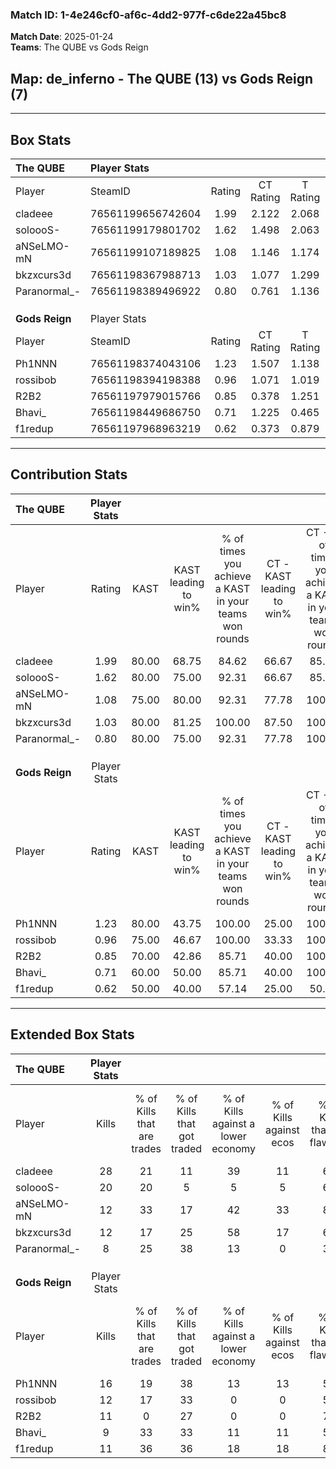 ### Match ID: 1-4e246cf0-af6c-4dd2-977f-c6de22a45bc8  
**Match Date**: 2025-01-24  
**Teams**: The QUBE vs Gods Reign  

## **Map**: de_inferno - The QUBE (13) vs Gods Reign (7)  
---  

## Box Stats  

| **The QUBE**   | Player Stats      |        |           |          |       |       |       |         |        |      |     |
| :- | :- | :-: | :-: | :-: | :-: | :-: | :-: | :-: | :-: | :-: | :-: |
| Player         | SteamID           | Rating | CT Rating | T Rating | KAST  |  ADR  | Kills | Assists | Deaths | K/D  | HS% |
| cladeee        | 76561199656742604 |  1.99  |   2.122   |  2.068   | 80.00 | 131.7 |  28   |    2    |   11   | 2.55 | 42  |
| soloooS-       | 76561199179801702 |  1.62  |   1.498   |  2.063   | 80.00 | 100.9 |  20   |    5    |   9    | 2.22 | 60  |
| aNSeLMO-mN     | 76561199107189825 |  1.08  |   1.146   |  1.174   | 75.00 | 67.9  |  12   |    5    |   11   | 1.09 | 58  |
| bkzxcurs3d     | 76561198367988713 |  1.03  |   1.077   |  1.299   | 80.00 | 68.9  |  12   |    4    |   14   | 0.86 | 33  |
| Paranormal_-   | 76561198389496922 |  0.80  |   0.761   |  1.136   | 80.00 | 53.3  |   8   |    3    |   14   | 0.57 | 50  |
|                |                   |        |           |          |       |       |       |         |        |      |     |
|                |                   |        |           |          |       |       |       |         |        |      |     |
|                |                   |        |           |          |       |       |       |         |        |      |     |
| **Gods Reign** | Player Stats      |        |           |          |       |       |       |         |        |      |     |
| Player         | SteamID           | Rating | CT Rating | T Rating | KAST  |  ADR  | Kills | Assists | Deaths | K/D  | HS% |
| Ph1NNN         | 76561198374043106 |  1.23  |   1.507   |  1.138   | 80.00 | 91.1  |  16   |    5    |   16   | 1.00 | 50  |
| rossibob       | 76561198394198388 |  0.96  |   1.071   |  1.019   | 75.00 | 78.3  |  12   |    7    |   17   | 0.71 | 50  |
| R2B2           | 76561197979015766 |  0.85  |   0.378   |  1.251   | 70.00 | 56.3  |  11   |    4    |   15   | 0.73 | 54  |
| Bhavi_         | 76561198449686750 |  0.71  |   1.225   |  0.465   | 60.00 | 69.0  |   9   |    6    |   16   | 0.56 | 77  |
| f1redup        | 76561197968963219 |  0.62  |   0.373   |  0.879   | 50.00 | 43.2  |  11   |    2    |   16   | 0.69 | 27  |
---  

## Contribution Stats  

| **The QUBE**   | Player Stats |       |                      |                                                        |                           |                                                             |                          |                                                            |
| :- | :-: | :-: | :-: | :-: | :-: | :-: | :-: | :-: |
| Player         |    Rating    | KAST  | KAST leading to win% | % of times you achieve a KAST in your teams won rounds | CT - KAST leading to win% | CT - % of times you achieve a KAST in your teams won rounds | T - KAST leading to win% | T - % of times you achieve a KAST in your teams won rounds |
| cladeee        |     1.99     | 80.00 |        68.75         |                         84.62                          |           66.67           |                            85.71                            |          71.43           |                           83.33                            |
| soloooS-       |     1.62     | 80.00 |        75.00         |                         92.31                          |           66.67           |                            85.71                            |          85.71           |                           100.00                           |
| aNSeLMO-mN     |     1.08     | 75.00 |        80.00         |                         92.31                          |           77.78           |                           100.00                            |          83.33           |                           83.33                            |
| bkzxcurs3d     |     1.03     | 80.00 |        81.25         |                         100.00                         |           87.50           |                           100.00                            |          75.00           |                           100.00                           |
| Paranormal_-   |     0.80     | 80.00 |        75.00         |                         92.31                          |           77.78           |                           100.00                            |          71.43           |                           83.33                            |
|                |              |       |                      |                                                        |                           |                                                             |                          |                                                            |
|                |              |       |                      |                                                        |                           |                                                             |                          |                                                            |
|                |              |       |                      |                                                        |                           |                                                             |                          |                                                            |
| **Gods Reign** | Player Stats |       |                      |                                                        |                           |                                                             |                          |                                                            |
| Player         |    Rating    | KAST  | KAST leading to win% | % of times you achieve a KAST in your teams won rounds | CT - KAST leading to win% | CT - % of times you achieve a KAST in your teams won rounds | T - KAST leading to win% | T - % of times you achieve a KAST in your teams won rounds |
| Ph1NNN         |     1.23     | 80.00 |        43.75         |                         100.00                         |           25.00           |                           100.00                            |          62.50           |                           100.00                           |
| rossibob       |     0.96     | 75.00 |        46.67         |                         100.00                         |           33.33           |                           100.00                            |          55.56           |                           100.00                           |
| R2B2           |     0.85     | 70.00 |        42.86         |                         85.71                          |           40.00           |                           100.00                            |          44.44           |                           80.00                            |
| Bhavi_         |     0.71     | 60.00 |        50.00         |                         85.71                          |           40.00           |                           100.00                            |          57.14           |                           80.00                            |
| f1redup        |     0.62     | 50.00 |        40.00         |                         57.14                          |           25.00           |                            50.00                            |          50.00           |                           60.00                            |
---  

## Extended Box Stats  

| **The QUBE**   | Player Stats |                            |                            |                                    |                         |                              |                                 |        |                             |                                     |                          |                               |                            |
| :- | :-: | :-: | :-: | :-: | :-: | :-: | :-: | :-: | :-: | :-: | :-: | :-: | :-: |
| Player         |    Kills     | % of Kills that are trades | % of Kills that got traded | % of Kills against a lower economy | % of Kills against ecos | % of Kills that are flawless | % of Kills that are close duels | Deaths | % of Deaths that get traded | % of Deaths against a lower economy | % of Deaths against ecos | % of Deaths that are flawless | % of Deaths that are close |
| cladeee        |      28      |             21             |             11             |                 39                 |           11            |              68              |                0                |   11   |             36              |                 27                  |            9             |              64               |             9              |
| soloooS-       |      20      |             20             |             5              |                 5                  |            5            |              60              |               10                |   9    |             44              |                 22                  |            0             |              44               |             11             |
| aNSeLMO-mN     |      12      |             33             |             17             |                 42                 |           33            |              83              |                0                |   11   |             27              |                 18                  |            0             |              73               |             0              |
| bkzxcurs3d     |      12      |             17             |             25             |                 58                 |           17            |              67              |                8                |   14   |             36              |                 14                  |            0             |              79               |             0              |
| Paranormal_-   |      8       |             25             |             38             |                 13                 |            0            |              38              |               50                |   14   |             29              |                 21                  |            7             |              57               |             0              |
|                |              |                            |                            |                                    |                         |                              |                                 |        |                             |                                     |                          |                               |                            |
|                |              |                            |                            |                                    |                         |                              |                                 |        |                             |                                     |                          |                               |                            |
|                |              |                            |                            |                                    |                         |                              |                                 |        |                             |                                     |                          |                               |                            |
| **Gods Reign** | Player Stats |                            |                            |                                    |                         |                              |                                 |        |                             |                                     |                          |                               |                            |
| Player         |    Kills     | % of Kills that are trades | % of Kills that got traded | % of Kills against a lower economy | % of Kills against ecos | % of Kills that are flawless | % of Kills that are close duels | Deaths | % of Deaths that get traded | % of Deaths against a lower economy | % of Deaths against ecos | % of Deaths that are flawless | % of Deaths that are close |
| Ph1NNN         |      16      |             19             |             38             |                 13                 |           13            |              56              |                0                |   16   |             13              |                  0                  |            0             |              63               |             13             |
| rossibob       |      12      |             17             |             33             |                 0                  |            0            |              58              |                0                |   17   |             18              |                  0                  |            0             |              53               |             18             |
| R2B2           |      11      |             0              |             27             |                 0                  |            0            |              73              |                0                |   15   |             13              |                  0                  |            0             |              73               |             0              |
| Bhavi_         |      9       |             33             |             33             |                 11                 |           11            |              56              |               11                |   16   |             19              |                  6                  |            6             |              63               |             6              |
| f1redup        |      11      |             36             |             36             |                 18                 |           18            |              82              |                9                |   16   |             13              |                  0                  |            0             |              81               |             6              |
